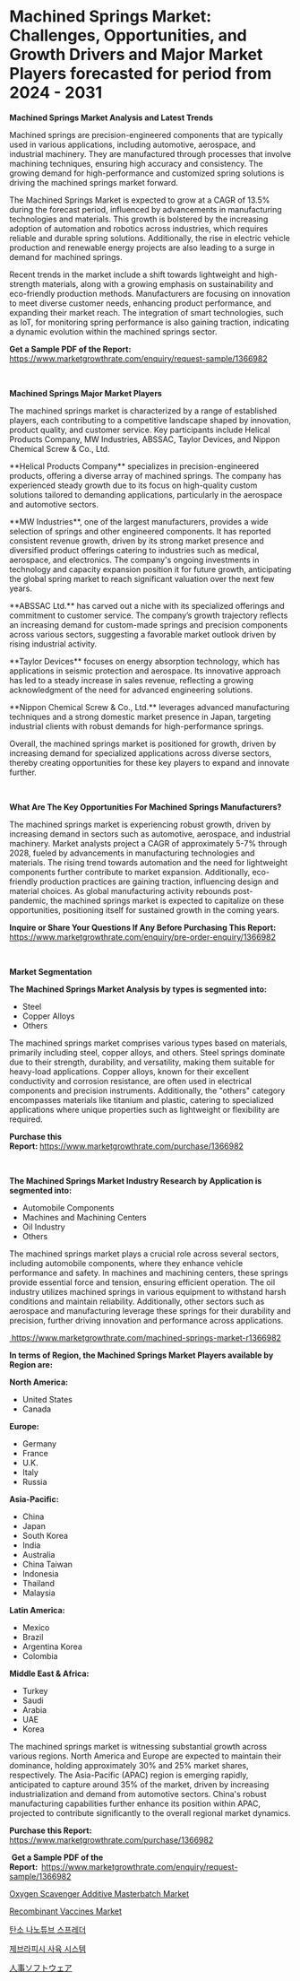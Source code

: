 <p><h1>Machined Springs Market: Challenges, Opportunities, and Growth Drivers and Major Market Players forecasted for period from 2024 - 2031</h1></p><p><strong>Machined Springs Market Analysis and Latest Trends</strong></p>
<p><p>Machined springs are precision-engineered components that are typically used in various applications, including automotive, aerospace, and industrial machinery. They are manufactured through processes that involve machining techniques, ensuring high accuracy and consistency. The growing demand for high-performance and customized spring solutions is driving the machined springs market forward.</p><p>The Machined Springs Market is expected to grow at a CAGR of 13.5% during the forecast period, influenced by advancements in manufacturing technologies and materials. This growth is bolstered by the increasing adoption of automation and robotics across industries, which requires reliable and durable spring solutions. Additionally, the rise in electric vehicle production and renewable energy projects are also leading to a surge in demand for machined springs.</p><p>Recent trends in the market include a shift towards lightweight and high-strength materials, along with a growing emphasis on sustainability and eco-friendly production methods. Manufacturers are focusing on innovation to meet diverse customer needs, enhancing product performance, and expanding their market reach. The integration of smart technologies, such as IoT, for monitoring spring performance is also gaining traction, indicating a dynamic evolution within the machined springs sector.</p></p>
<p><strong>Get a Sample PDF of the Report:&nbsp;</strong> <a href="https://www.marketgrowthrate.com/enquiry/request-sample/1366982">https://www.marketgrowthrate.com/enquiry/request-sample/1366982</a></p>
<p>&nbsp;</p>
<p><strong>Machined Springs Major Market Players</strong></p>
<p><p>The machined springs market is characterized by a range of established players, each contributing to a competitive landscape shaped by innovation, product quality, and customer service. Key participants include Helical Products Company, MW Industries, ABSSAC, Taylor Devices, and Nippon Chemical Screw & Co., Ltd.</p><p>**Helical Products Company** specializes in precision-engineered products, offering a diverse array of machined springs. The company has experienced steady growth due to its focus on high-quality custom solutions tailored to demanding applications, particularly in the aerospace and automotive sectors.</p><p>**MW Industries**, one of the largest manufacturers, provides a wide selection of springs and other engineered components. It has reported consistent revenue growth, driven by its strong market presence and diversified product offerings catering to industries such as medical, aerospace, and electronics. The company's ongoing investments in technology and capacity expansion position it for future growth, anticipating the global spring market to reach significant valuation over the next few years.</p><p>**ABSSAC Ltd.** has carved out a niche with its specialized offerings and commitment to customer service. The company’s growth trajectory reflects an increasing demand for custom-made springs and precision components across various sectors, suggesting a favorable market outlook driven by rising industrial activity.</p><p>**Taylor Devices** focuses on energy absorption technology, which has applications in seismic protection and aerospace. Its innovative approach has led to a steady increase in sales revenue, reflecting a growing acknowledgment of the need for advanced engineering solutions.</p><p>**Nippon Chemical Screw & Co., Ltd.** leverages advanced manufacturing techniques and a strong domestic market presence in Japan, targeting industrial clients with robust demands for high-performance springs.</p><p>Overall, the machined springs market is positioned for growth, driven by increasing demand for specialized applications across diverse sectors, thereby creating opportunities for these key players to expand and innovate further.</p></p>
<p>&nbsp;</p>
<p><strong>What Are The Key Opportunities For Machined Springs Manufacturers?</strong></p>
<p><p>The machined springs market is experiencing robust growth, driven by increasing demand in sectors such as automotive, aerospace, and industrial machinery. Market analysts project a CAGR of approximately 5-7% through 2028, fueled by advancements in manufacturing technologies and materials. The rising trend towards automation and the need for lightweight components further contribute to market expansion. Additionally, eco-friendly production practices are gaining traction, influencing design and material choices. As global manufacturing activity rebounds post-pandemic, the machined springs market is expected to capitalize on these opportunities, positioning itself for sustained growth in the coming years.</p></p>
<p><strong>Inquire or Share Your Questions If Any Before Purchasing This Report:</strong> <a href="https://www.marketgrowthrate.com/enquiry/pre-order-enquiry/1366982">https://www.marketgrowthrate.com/enquiry/pre-order-enquiry/1366982</a></p>
<p>&nbsp;</p>
<p><strong>Market Segmentation</strong></p>
<p><strong>The Machined Springs Market Analysis by types is segmented into:</strong></p>
<p><ul><li>Steel</li><li>Copper Alloys</li><li>Others</li></ul></p>
<p><p>The machined springs market comprises various types based on materials, primarily including steel, copper alloys, and others. Steel springs dominate due to their strength, durability, and versatility, making them suitable for heavy-load applications. Copper alloys, known for their excellent conductivity and corrosion resistance, are often used in electrical components and precision instruments. Additionally, the "others" category encompasses materials like titanium and plastic, catering to specialized applications where unique properties such as lightweight or flexibility are required.</p></p>
<p><strong>Purchase this Report:&nbsp;</strong><a href="https://www.marketgrowthrate.com/purchase/1366982">https://www.marketgrowthrate.com/purchase/1366982</a></p>
<p>&nbsp;</p>
<p><strong>The Machined Springs Market Industry Research by Application is segmented into:</strong></p>
<p><ul><li>Automobile Components</li><li>Machines and Machining Centers</li><li>Oil Industry</li><li>Others</li></ul></p>
<p><p>The machined springs market plays a crucial role across several sectors, including automobile components, where they enhance vehicle performance and safety. In machines and machining centers, these springs provide essential force and tension, ensuring efficient operation. The oil industry utilizes machined springs in various equipment to withstand harsh conditions and maintain reliability. Additionally, other sectors such as aerospace and manufacturing leverage these springs for their durability and precision, further driving innovation and performance across applications.</p></p>
<p><a href="https://www.marketgrowthrate.com/machined-springs-market-r1366982">&nbsp;https://www.marketgrowthrate.com/machined-springs-market-r1366982</a></p>
<p><strong>In terms of Region, the Machined Springs Market Players available by Region are:</strong></p>
<p>
    <p> <strong> North America: </strong>
        <ul>
            <li>United States</li>
            <li>Canada</li>
        </ul>
        </p> 
    <p> <strong> Europe: </strong>
        <ul>
            <li>Germany</li>
            <li>France</li>
            <li>U.K.</li>
            <li>Italy</li>
            <li>Russia</li>
        </ul>
        </p> 
    <p> <strong> Asia-Pacific: </strong>
        <ul>
            <li>China</li>
            <li>Japan</li>
            <li>South Korea</li>
            <li>India</li>
            <li>Australia</li>
            <li>China Taiwan</li>
            <li>Indonesia</li>
            <li>Thailand</li>
            <li>Malaysia</li>
        </ul>
        </p> 
    <p> <strong> Latin America: </strong>
        <ul>
            <li>Mexico</li>
            <li>Brazil</li>
            <li>Argentina Korea</li>
            <li>Colombia</li>
        </ul>
        </p> 
    <p> <strong> Middle East & Africa: </strong>
        <ul>
            <li>Turkey</li>
            <li>Saudi</li>
            <li>Arabia</li>
            <li>UAE</li>
            <li>Korea</li>
        </ul>
    </p>
    </p>
<p><p>The machined springs market is witnessing substantial growth across various regions. North America and Europe are expected to maintain their dominance, holding approximately 30% and 25% market shares, respectively. The Asia-Pacific (APAC) region is emerging rapidly, anticipated to capture around 35% of the market, driven by increasing industrialization and demand from automotive sectors. China's robust manufacturing capabilities further enhance its position within APAC, projected to contribute significantly to the overall regional market dynamics.</p></p>
<p><strong>Purchase this Report: </strong><a href="https://www.marketgrowthrate.com/purchase/1366982">https://www.marketgrowthrate.com/purchase/1366982</a></p>
<p>&nbsp;<strong>Get a Sample PDF of the Report:&nbsp;&nbsp;</strong><a href="https://www.marketgrowthrate.com/enquiry/request-sample/1366982">https://www.marketgrowthrate.com/enquiry/request-sample/1366982</a></p>
<p><strong></strong></p>
<p><p><a href="https://github.com/SanjidaKhan901/Market-Research-Report-List-1/blob/main/oxygen-scavenger-additive-masterbatch-market.md">Oxygen Scavenger Additive Masterbatch Market</a></p><p><a href="https://www.linkedin.com/pulse/what-growth-drivers-recombinant-vaccines-market-comprehensive-mwokc?trackingId=3k8dO9VyRvK8FG0ZP8bstg%3D%3D">Recombinant Vaccines Market</a></p><p><a href="https://medium.com/@alfonsokrtrtajcik8i9876/%EA%B8%80%EB%A1%9C%EB%B2%8C-%ED%83%84%EC%86%8C-%EB%82%98%EB%85%B8%ED%8A%9C%EB%B8%8C-%EB%B6%84%EC%82%B0%EA%B8%B0-%EC%8B%9C%EC%9E%A5-%EC%9D%91%EC%9A%A9-%EB%B6%84%EC%95%BC-%EC%B5%9C%EC%A2%85-%EC%82%B0%EC%97%85-%EC%9C%A0%ED%98%95-%EC%9E%A5%EB%B9%84-%EB%B0%8F-%EC%A7%80%EC%97%AD%EC%97%90-%EB%8C%80%ED%95%9C-%EC%B4%88%EC%A0%90-%EB%B6%84%EC%84%9D-%EB%B0%8F-%EC%98%88%EC%B8%A1-2024-2031-153e33cb15a0?postPublishedType=repub">탄소 나노튜브 스프레더</a></p><p><a href="https://medium.com/@alfonsokrtrtajcik8i9876/%EA%B8%80%EB%A1%9C%EB%B2%8C-%EC%A0%9C%EB%B8%8C%EB%9D%BC%ED%94%BC%EC%89%AC-%EC%82%AC%EC%9C%A1-%EC%8B%9C%EC%8A%A4%ED%85%9C-%EC%8B%9C%EC%9E%A5-%EB%8F%99%ED%96%A5-%EB%B6%84%EC%84%9D-%EB%B0%8F-%ED%96%A5%ED%9B%84-%EC%84%B1%EC%9E%A5-%EC%A0%84%EB%A7%9D-2024-2031-bd84ba5cc893?postPublishedType=repub">제브라피시 사육 시스템</a></p><p><a href="https://medium.com/@grantdupreehq/%E3%82%B0%E3%83%AD%E3%83%BC%E3%83%90%E3%83%AB%E4%BA%BA%E4%BA%8B%E3%82%BD%E3%83%95%E3%83%88%E3%82%A6%E3%82%A7%E3%82%A2%E7%94%A3%E6%A5%AD%E8%AA%BF%E6%9F%BB%E5%A0%B1%E5%91%8A%E6%9B%B8-%E7%AB%B6%E4%BA%89%E7%92%B0%E5%A2%83-%E5%B8%82%E5%A0%B4%E8%A6%8F%E6%A8%A1-%E5%9C%B0%E5%9F%9F%E7%8A%B6%E6%B3%81%E3%81%A8%E4%BA%88%E6%B8%AC%E8%A6%8B%E9%80%9A%E3%81%97-2024%E5%B9%B4-2031%E5%B9%B4-9da625570f27?postPublishedType=repub">人事ソフトウェア</a></p></p>